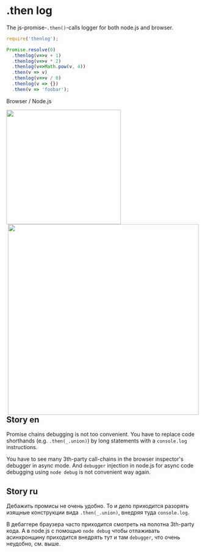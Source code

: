 # .then log
The js-promise-`.then()`-calls logger for both node.js and browser.

```js
require('thenlog');

Promise.resolve(0)
  .thenlog(v=>v + 1)
  .thenlog(v=>v * 2)
  .thenlog(v=>Math.pow(v, 4))
  .then(v => v)
  .thenlog(v=>v / 0)
  .thenlog(v => {})
  .then(v => 'foobar');
```

Browser / Node.js

<img width="300" src="https://cloud.githubusercontent.com/assets/6201068/22793566/4675183a-ef01-11e6-88c5-c5230f64482d.png"/> <img width="500" align="right" src="https://cloud.githubusercontent.com/assets/6201068/22793390/c4d30cf6-ef00-11e6-881d-13bc216b0f09.png"/> 


## Story en
Promise chains debugging is not too convenient.
You have to replace code shorthands (e.g. `.then(_.union)`) by long statements with a `console.log` instructions.

You have to see many 3th-party call-chains in the browser inspector's debugger in async mode.
And `debugger` injection in node.js for async code debugging using `node debug` is not convenient way again.


## Story ru
Дебажить промисы не очень удобно.
То и дело приходится разорять изящные конструкции вида `.then(_.union)`, внедряя туда `console.log`.

В дебаггере браузера часто приходится смотреть на полотна 3th-party кода.
А в node.js с помощью `node debug` чтобы отлаживать асинхронщину приходится внедрять тут и там `debugger`, что очень неудобно, см. выше.
